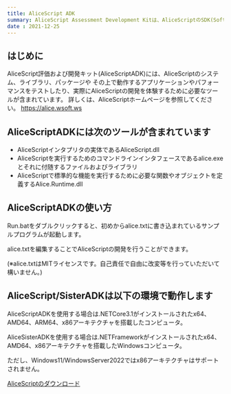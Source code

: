 ```yaml
---
title: AliceScript ADK
summary: AliceScript Assessment Development Kitは、AliceScriptのSDK(Software Development Kit)に相当するキットです。
date : 2021-12-25
---
```

## はじめに
AliceScript評価および開発キット(AliceScriptADK)には、AliceScriptのシステム、ライブラリ、パッケージや
その上で動作するアプリケーションやパフォーマンスをテストしたり、実際にAliceScriptの開発を体験するために必要なツールが含まれています。
詳しくは、AliceScriptホームページを参照してください。
https://alice.wsoft.ws

## AliceScriptADKには次のツールが含まれています

* AliceScriptインタプリタの実体であるAliceScript.dll
* AliceScriptを実行するためのコマンドラインインタフェースであるalice.exeとそれに付随するファイルおよびライブラリ
* AliceScriptで標準的な機能を実行するために必要な関数やオブジェクトを定義するAlice.Runtime.dll

## AliceScriptADKの使い方
Run.batをダブルクリックすると、初めからalice.txtに書き込まれているサンプルプログラムが起動します。

alice.txtを編集することでAliceScriptの開発を行うことができます。

(※alice.txtはMITライセンスです。自己責任で自由に改変等を行っていただいて構いません。)

## AliceScript/SisterADKは以下の環境で動作します
AliceScriptADKを使用する場合は.NETCore3.1がインストールされたx64、AMD64、ARM64、x86アーキテクチャを搭載したコンピュータ。

AliceSisterADKを使用する場合は.NETFrameworkがインストールされたx64、AMD64、x86アーキテクチャを搭載したWindowsコンピュータ。

ただし、Windows11/WindowsServer2022ではx86アーキテクチャはサポートされません。

[AliceScriptのダウンロード](./download)